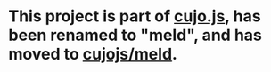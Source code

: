 # This project is part of [cujo.js](http://cujojs.com), has been renamed to "meld", and has moved to [cujojs/meld](https://github.com/cujojs/meld).